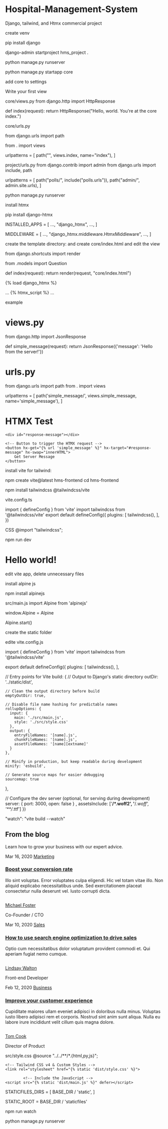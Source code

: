 # Hospital-Management-System
Django, tailwind, and Htmx commercial project


create venv

pip install django

django-admin startproject hms_project .

python manage.py runserver

python manage.py startapp core

add core to settings

Write your first view

core/views.py
from django.http import HttpResponse


def index(request):
    return HttpResponse("Hello, world. You're at the core index.")


core/urls.py

from django.urls import path

from . import views

urlpatterns = [
    path("", views.index, name="index"),
]


project/urls.py
from django.contrib import admin
from django.urls import include, path

urlpatterns = [
    path("polls/", include("polls.urls")),
    path("admin/", admin.site.urls),
]

python manage.py runserver


install htmx 

pip install django-htmx

INSTALLED_APPS = [
    ...,
    "django_htmx",
    ...,
]

MIDDLEWARE = [
    ...,
    "django_htmx.middleware.HtmxMiddleware",
    ...,
]


create the template directory:
and create core/index.html
and edit the view


from django.shortcuts import render

from .models import Question


def index(request):
    return render(request, "core/index.html")





 {% load django_htmx %}
 <!doctype html>
 <html>
   <head>
     ...
     {% htmx_script %}
   </head>
   <body hx-headers='{"x-csrftoken": "{{ csrf_token }}"}'>
     ...
   </body>
 </html>



 example

# views.py
from django.http import JsonResponse

def simple_message(request):
    return JsonResponse({'message': 'Hello from the server!'})


# urls.py
from django.urls import path
from . import views

urlpatterns = [
    path('simple_message/', views.simple_message, name='simple_message'),
]


<!DOCTYPE html>
<html lang="en">
<head>
    <meta charset="UTF-8">
    <meta name="viewport" content="width=device-width, initial-scale=1.0">
    <title>HTMX Test</title>
    <script src="https://unpkg.com/htmx.org@1.8.4"></script>
</head>
<body>
    <h1>HTMX Test</h1>

    <div id="response-message"></div>

    <!-- Button to trigger the HTMX request -->
    <button hx-get="{% url 'simple_message' %}" hx-target="#response-message" hx-swap="innerHTML">
        Get Server Message
    </button>

</body>
</html>


install vite for tailwind:

npm create vite@latest hms-frontend
cd hms-frontend


npm install tailwindcss @tailwindcss/vite


vite.config.ts

import { defineConfig } from 'vite'
import tailwindcss from '@tailwindcss/vite'
export default defineConfig({
  plugins: [
    tailwindcss(),
  ],
})

CSS
@import "tailwindcss";

npm run dev

<!doctype html>
<html>
<head>
  <meta charset="UTF-8">
  <meta name="viewport" content="width=device-width, initial-scale=1.0">
  <link href="/src/style.css" rel="stylesheet">
</head>
<body>
  <h1 class="text-3xl font-bold underline">
    Hello world!
  </h1>
</body>
</html>

edit vite app, delete unnecessary files


install alpine js

npm install alpinejs

src/main.js
import Alpine from 'alpinejs'
 
window.Alpine = Alpine
 
Alpine.start()


create the static folder

edite vite.config.js

import { defineConfig } from 'vite'
import tailwindcss from '@tailwindcss/vite'

export default defineConfig({
  plugins: [
    tailwindcss(),
  ],

  // Entry points for Vite
  build: {
    // Output to Django's static directory
    outDir: '../static/dist',

    // Clean the output directory before build
    emptyOutDir: true,

    // Disable file name hashing for predictable names
    rollupOptions: {
      input: {
        main: './src/main.js',
        style: './src/style.css'
      },
      output: {
        entryFileNames: '[name].js',
        chunkFileNames: '[name].js',
        assetFileNames: '[name][extname]'
      }
    },

    // Minify in production, but keep readable during development
    minify: 'esbuild',

    // Generate source maps for easier debugging
    sourcemap: true
  },

  // Configure the dev server (optional, for serving during development)
  server: {
    port: 3000,
    open: false
  }
  ,
   assetsInclude: ['**/*.woff2', '**/*.woff', '**/*.ttf']
})


"watch": "vite build --watch"


<div class="bg-white py-24 sm:py-32">
  <div class="mx-auto max-w-7xl px-6 lg:px-8">
    <div class="mx-auto max-w-2xl lg:mx-0">
      <h2 class="text-4xl font-semibold tracking-tight text-pretty text-gray-900 sm:text-5xl">From the blog</h2>
      <p class="mt-2 text-lg/8 text-gray-600">Learn how to grow your business with our expert advice.</p>
    </div>
    <div class="mx-auto mt-10 grid max-w-2xl grid-cols-1 gap-x-8 gap-y-16 border-t border-gray-200 pt-10 sm:mt-16 sm:pt-16 lg:mx-0 lg:max-w-none lg:grid-cols-3">
      <article class="flex max-w-xl flex-col items-start justify-between">
        <div class="flex items-center gap-x-4 text-xs">
          <time datetime="2020-03-16" class="text-gray-500">Mar 16, 2020</time>
          <a href="#" class="relative z-10 rounded-full bg-gray-50 px-3 py-1.5 font-medium text-gray-600 hover:bg-gray-100">Marketing</a>
        </div>
        <div class="group relative grow">
          <h3 class="mt-3 text-lg/6 font-semibold text-gray-900 group-hover:text-gray-600">
            <a href="#">
              <span class="absolute inset-0"></span>
              Boost your conversion rate
            </a>
          </h3>
          <p class="mt-5 line-clamp-3 text-sm/6 text-gray-600">Illo sint voluptas. Error voluptates culpa eligendi. Hic vel totam vitae illo. Non aliquid explicabo necessitatibus unde. Sed exercitationem placeat consectetur nulla deserunt vel. Iusto corrupti dicta.</p>
        </div>
        <div class="relative mt-8 flex items-center gap-x-4 justify-self-end">
          <img src="https://images.unsplash.com/photo-1519244703995-f4e0f30006d5?ixlib=rb-1.2.1&ixid=eyJhcHBfaWQiOjEyMDd9&auto=format&fit=facearea&facepad=2&w=256&h=256&q=80" alt="" class="size-10 rounded-full bg-gray-50" />
          <div class="text-sm/6">
            <p class="font-semibold text-gray-900">
              <a href="#">
                <span class="absolute inset-0"></span>
                Michael Foster
              </a>
            </p>
            <p class="text-gray-600">Co-Founder / CTO</p>
          </div>
        </div>
      </article>
      <article class="flex max-w-xl flex-col items-start justify-between">
        <div class="flex items-center gap-x-4 text-xs">
          <time datetime="2020-03-10" class="text-gray-500">Mar 10, 2020</time>
          <a href="#" class="relative z-10 rounded-full bg-gray-50 px-3 py-1.5 font-medium text-gray-600 hover:bg-gray-100">Sales</a>
        </div>
        <div class="group relative grow">
          <h3 class="mt-3 text-lg/6 font-semibold text-gray-900 group-hover:text-gray-600">
            <a href="#">
              <span class="absolute inset-0"></span>
              How to use search engine optimization to drive sales
            </a>
          </h3>
          <p class="mt-5 line-clamp-3 text-sm/6 text-gray-600">Optio cum necessitatibus dolor voluptatum provident commodi et. Qui aperiam fugiat nemo cumque.</p>
        </div>
        <div class="relative mt-8 flex items-center gap-x-4 justify-self-end">
          <img src="https://images.unsplash.com/photo-1517841905240-472988babdf9?ixlib=rb-1.2.1&ixid=eyJhcHBfaWQiOjEyMDd9&auto=format&fit=facearea&facepad=2&w=256&h=256&q=80" alt="" class="size-10 rounded-full bg-gray-50" />
          <div class="text-sm/6">
            <p class="font-semibold text-gray-900">
              <a href="#">
                <span class="absolute inset-0"></span>
                Lindsay Walton
              </a>
            </p>
            <p class="text-gray-600">Front-end Developer</p>
          </div>
        </div>
      </article>
      <article class="flex max-w-xl flex-col items-start justify-between">
        <div class="flex items-center gap-x-4 text-xs">
          <time datetime="2020-02-12" class="text-gray-500">Feb 12, 2020</time>
          <a href="#" class="relative z-10 rounded-full bg-gray-50 px-3 py-1.5 font-medium text-gray-600 hover:bg-gray-100">Business</a>
        </div>
        <div class="group relative grow">
          <h3 class="mt-3 text-lg/6 font-semibold text-gray-900 group-hover:text-gray-600">
            <a href="#">
              <span class="absolute inset-0"></span>
              Improve your customer experience
            </a>
          </h3>
          <p class="mt-5 line-clamp-3 text-sm/6 text-gray-600">Cupiditate maiores ullam eveniet adipisci in doloribus nulla minus. Voluptas iusto libero adipisci rem et corporis. Nostrud sint anim sunt aliqua. Nulla eu labore irure incididunt velit cillum quis magna dolore.</p>
        </div>
        <div class="relative mt-8 flex items-center gap-x-4 justify-self-end">
          <img src="https://images.unsplash.com/photo-1472099645785-5658abf4ff4e?ixlib=rb-1.2.1&ixid=eyJhcHBfaWQiOjEyMDd9&auto=format&fit=facearea&facepad=2&w=256&h=256&q=80" alt="" class="size-10 rounded-full bg-gray-50" />
          <div class="text-sm/6">
            <p class="font-semibold text-gray-900">
              <a href="#">
                <span class="absolute inset-0"></span>
                Tom Cook
              </a>
            </p>
            <p class="text-gray-600">Director of Product</p>
          </div>
        </div>
      </article>
    </div>
  </div>
</div>


src/style.css
@source "../../**/*.{html,py,js}";

    <!-- Tailwind CSS v4 & Custom Styles -->
    <link rel="stylesheet" href="{% static 'dist/style.css' %}">

            <!-- Include the JavaScript -->
    <script src="{% static 'dist/main.js' %}" defer></script>


STATICFILES_DIRS = [
    BASE_DIR / 'static',
]

STATIC_ROOT = BASE_DIR / 'staticfiles'

npm run watch

python manage.py runserver

